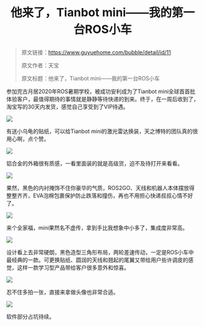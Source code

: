 <p style="font-size:30px; font-weight: bolder; text-align:center ">他来了，Tianbot mini——我的第一台ROS小车</p>

> 原文链接：https://www.guyuehome.com/bubble/detail/id/11
>
> 原文作者：天宝
>
> 原文标题：他来了，Tianbot mini——我的第一台ROS小车



参加完古月居2020年ROS暑期学校，被成功安利成为了Tianbot mini全球首首批体验客户，最值得期待的事情就是静静等待快递的到来。终于，在一周后收到了，淘宝写的30天内发货，感觉自己享受到了VIP待遇。

![](https://tianbot-pic.oss-cn-beijing.aliyuncs.com/tianbot/202109281543477.webp)

有送小乌龟的贴纸，可以给Tianbot mini的激光雷达换装，天之博特的团队真的很用心啊，点个赞。

![](https://tianbot-pic.oss-cn-beijing.aliyuncs.com/tianbot/202109281543437.webp)

铝合金的外箱很有质感，一看里面装的就是高级货，迫不及待打开来看看。

![](https://tianbot-pic.oss-cn-beijing.aliyuncs.com/tianbot/202109281543772.webp)

果然，黑色的内衬掩饰不住你豪华的气质，ROS2GO、天线和机器人本体摆放得整整齐齐，EVA泡棉包裹保护防止跌落和撞伤，再也不用担心快递叔叔心情不好了。

![](https://tianbot-pic.oss-cn-beijing.aliyuncs.com/tianbot/202109281543266.webp)

来个全家福，mini果然名不虚传，拿到手比我想象中小多了，集成度非常高。

![](https://tianbot-pic.oss-cn-beijing.aliyuncs.com/tianbot/202109281543927.webp)

设计看上去非常硬朗，黑色造型三角形布局，两轮差速传动，一定是ROS小车中最经典的一款。可更换贴纸、圆润的天线和翘起的尾翼又带给用户些许调皮的感觉，这样一款学习型产品带给客户很多意外和惊喜。

![](https://tianbot-pic.oss-cn-beijing.aliyuncs.com/tianbot/202109281543687.webp)

忍不住多拍一张，直接来拿做头像也非常合适。

![](https://tianbot-pic.oss-cn-beijing.aliyuncs.com/tianbot/202109281543581.webp)

软件部分占坑待续。